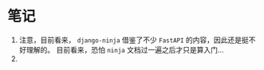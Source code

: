 # 笔记
1. 注意，目前看来， ```django-ninja``` 借鉴了不少 ```FastAPI``` 的内容，因此还是挺不好理解的。
   目前看来，恐怕 ```ninja``` 文档过一遍之后才只是算入门...
2. 





